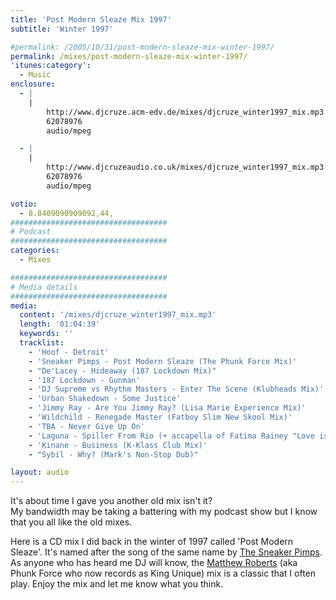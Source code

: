```yaml
---
title: 'Post Modern Sleaze Mix 1997'
subtitle: 'Winter 1997'

#permalink: /2005/10/31/post-modern-sleaze-mix-winter-1997/
permalink: /mixes/post-modern-sleaze-mix-winter-1997/
'itunes:category':
  - Music
enclosure:
  - |
    |
        http://www.djcruze.acm-edv.de/mixes/djcruze_winter1997_mix.mp3
        62078976
        audio/mpeg

  - |
    |
        http://www.djcruzeaudio.co.uk/mixes/djcruze_winter1997_mix.mp3
        62078976
        audio/mpeg

votio:
  - 8.8409090909092,44,
###################################
# Podcast
###################################
categories:
  - Mixes

###################################
# Media details
###################################
media:
  content: '/mixes/djcruze_winter1997_mix.mp3'
  length: '01:04:39'
  keywords: ''
  tracklist:
    - 'Hoof - Detroit'
    - 'Sneaker Pimps - Post Modern Sleaze (The Phunk Force Mix)'
    - "De'Lacey - Hideaway (187 Lockdown Mix)"
    - '187 Lockdown - Gunman'
    - 'DJ Supreme vs Rhythm Masters - Enter The Scene (Klubheads Mix)'
    - 'Urban Shakedown - Some Justice'
    - 'Jimmy Ray - Are You Jimmy Ray? (Lisa Marie Experience Mix)'
    - 'Wildchild - Renegade Master (Fatboy Slim New Skool Mix)'
    - 'TBA - Never Give Up On'
    - 'Laguna - Spiller From Rio (+ accapella of Fatima Rainey "Love is a Wonderful Thing")'
    - 'Kinane - Business (K-Klass Club Mix)'
    - "Sybil - Why? (Mark's Non-Stop Dub)"

layout: audio
---
```


It's about time I gave you another old mix isn't it?  
My bandwidth may be taking a battering with my podcast show but I know that you all like the old mixes.

Here is a CD mix I did back in the winter of 1997 called 'Post Modern Sleaze'. It's named after the song of the same name by [The Sneaker Pimps][1]. As anyone who has heard me DJ will know, the [Matthew Roberts][2] (aka Phunk Force who now records as King Unique) mix is a classic that I often play. Enjoy the mix and let me know what you think.

[1]: http://www.sneakerpimps.com/
[2]: http://www.kingunique.com
